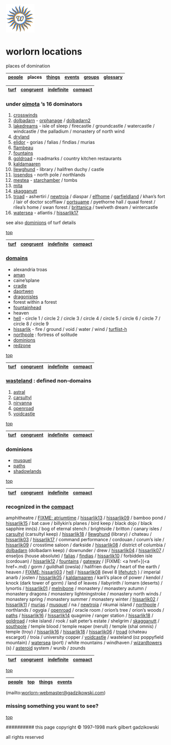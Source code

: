 ![wsun](assets/wsun.gif)

# worlorn locations



places of domination

|  [people](people.md)  | **places** |  [things](things.md)  |  [events](events.md)  |  [groups](groups.md)  |  [glossary](glossary.md)  | 
| --------------------- | ---------- | --------------------- | --------------------- | --------------------- | ------------------------- | 







 

|  [turf](turf)  |  [congruent](congruent)  |  [indefinite](indefinite)  |  [compact](compact)  | 
| -------------- | ------------------------ | -------------------------- | -------------------- | 







 
###  under  [oimota](oimota.md) ’s 16 dominators

 







1. [crosswinds](crosswinds.md)
1. [dolbadarn](dolbadarn.md)  -  [orphanage](orphanage.md)  /  [dolbadarn2](dolbadarn2.md)
1. [lakedreams](lakedreams.md)  - isle of sleep / firecastle / groundcastle / watercastle / windcastle / the palladium / monastery of north wind
1. [dryland](dryland.md)
1. [elidor](elidor.md)  - gorias / falias / findias / murias
1. [flambeau](flambeau.md)
1. [fountains](fountains.md)
1. [goldroad](goldroad.md)  - roadmarks / country kitchen restaurants
1. [kaldamaaren](kaldamaaren.md)
1. [llewghund](llewghund.md)  - library / halifren duchy / castle
1. [losendos](losendos.md)  - north pole / northlands
1. [mestea](mestea.md)  -  [starchamber](starchamber.md)  / tombs
1. [mita](mita.md)
1. [skagganutt](skagganutt.md)
1. [troad](troad.md)  - ashertiri /  [newtroia](newtroia.md)  / diaspar /  [elfhome](elfhome.md)  /  [garfieldland](garfieldland.md)  / khan’s fort / lair of doctor scofflaw /  [portsuame](portsuame.md)  / pyethorne hall / quaal forest / rilea’s home / swan forest /  [brittanica](brittanica.md)  / twelveth dream / wintercastle
1. [watersea](watersea.md)  - atlantis /  [hissarlik17](hissarlik17.md)

see also  [dominions](dominions.md)  of turf details 

 [top](#top) 

 

|  [turf](turf)  |  [congruent](congruent)  |  [indefinite](indefinite)  |  [compact](compact)  | 
| -------------- | ------------------------ | -------------------------- | -------------------- | 







 
###   [domains](domains.md) 









* alexandria troas
* [aman](aman.md)
* caine’splane
* [cradle](cradle.md)
* [daortwen](daortwen.md)
* [dragonisles](dragonisles.md)
* forest within a forest
* [fountainhead](fountainhead.md)
* heaven
* [hell](hell.md)  - circle 1 / circle 2 / circle 3 / circle 4 / circle 5 / circle 6 / circle 7 / circle 8 / circle 9
* [hissarlik](hissarlik.md)  - fire / ground / void / water / wind /  [turflist-h](turflist-h.md)
* [northpole](northpole.md) : fortress of solitude
* [dominions](dominions.md)
* [redzone](redzone.md)

 

 [top](#top) 

 

|  [turf](turf)  |  [congruent](congruent)  |  [indefinite](indefinite)  |  [compact](compact)  | 
| -------------- | ------------------------ | -------------------------- | -------------------- | 







 
###  [wasteland](wasteland.md) : defined non-domains

 







1. [astral](astral.md)
1. [carsultyl](carsultyl.md)
1. [nirvanna](nirvanna.md)
1. [openroad](openroad.md)
1. [voidcastle](voidcastle.md)

 

 [top](#top) 

 

|  [turf](turf)  |  [congruent](congruent)  |  [indefinite](indefinite)  |  [compact](compact)  | 
| -------------- | ------------------------ | -------------------------- | -------------------- | 







 
###  dominions

 







* [musquel](musquel.md)
* [paths](paths.md)
* [shadowlands](shadowlands.md)

 

 [top](#top) 

 

|  [turf](turf)  |  [congruent](congruent)  |  [indefinite](indefinite)  |  [compact](compact)  | 
| -------------- | ------------------------ | -------------------------- | -------------------- | 







 
###  recognized in the  [compact](compact.md) 

 





 amphitheatre /  [FIXME: atriumtime](atriumtime.md)  /  [hissarlik13](hissarlik13.md)  /  [hissarlik09](hissarlik09.md)  / bamboo pond /  [hissarlik15](hissarlik15.md)  / bat cave / billykin’s planes / bird keep / black dojo / black sapphire inn(s) / bog of eternal stench / brightside / britton / canary isles /  [carsultyl](carsultyl.md)  (carsultyl keep) /  [hissarlik18](hissarlik18.md)  /  [llewghund](llewghund.md)  (library) / chateau /  [hissarlik03](hissarlik03.md)  /  [hissarlik17](hissarlik17.md)  / command performance / cordouan / corum’s isle /  [hissarlik09](hissarlik09.md)  / crosstime saloon / darkside /  [hissarlik08](hissarlik08.md)  / district of columbia /  [dolbadarn](dolbadarn.md)  (dolbadarn keep) / downunder / drew /  [hissarlik04](hissarlik04.md)  /  [hissarlik07](hissarlik07.md)  / enseljos (house absolute) /  [falias](falias.md)  /  [findias](findias.md)  /  [hissarlik10](hissarlik10.md)  / forbidden isle (cordouan) /  [hissarlik12](hissarlik12.md)  /  [fountains](fountains.md)  /  [gateway](gateway.md)  /  [FIXME: <a href=](<a href=.md)  / gorm / guildhall (owsla) / halifrien duchy / heart of the earth / heaven /  [FIXME: hissarli03](hissarli03.md)  /  [hell](hell.md)  /  [hissarlik08](hissarlik08.md)  (level 8  [lifehutch](lifehutch.md) ) / imperial anarb / josten /  [hissarlik05](hissarlik05.md)  /  [kaldamaaren](kaldamaaren.md)  / karli’s place of power / kendol / knock (dark tower of gorm) / land of leaves / llabyrinth / lomarn (deserts) / lynortis /  [hissarlik01](hissarlik01.md)  /  [melnibone](melnibone.md)  / monastery / monastery autumn / monastery dragons / monastery lightningstroke / monastery north winds / monastery spring / monastery summer / monastery winter /  [hissarlik02](hissarlik02.md)  /  [hissarlik11](hissarlik11.md)  /  [murias](murias.md)  /  [musquel](musquel.md)  / na /  [newtroia](newtroia.md)  / nkumai island /  [northpole](northpole.md)  / northlands / ogygia /  [openroad](openroad.md)  / oracle room / orion’s tree / orion’s woods /  [paths](paths.md)  /  [hissarlik16](hissarlik16.md)  /  [hissarlik14](hissarlik14.md) quagmire / ranger station /  [hissarlik18](hissarlik18.md)  /  [goldroad](goldroad.md)  / roke island / rook / salt peter’s estate / shelgrim /  [skagganutt](skagganutt.md)  /  [southpole](southpole.md)  / temple blood / temple reaper (nerull) / temple (shal omnis) / temple (troy) /  [hissarlik16](hissarlik16.md)  /  [hissarlik18](hissarlik18.md)  /  [hissarlik06](hissarlik06.md)  /  [troad](troad.md)  (chateau escargot) / troia / university copper /  [voidcastle](voidcastle.md)  / wasteland (oz poppyfield mountain) /  [watersea](watersea.md)  (port) / white mountains / windhaven /  [wizardtowers](wizardtowers.md) (s) /  [asteroid](asteroid.md)  system / wunib / zounds 





 

|  [turf](turf)  |  [congruent](congruent)  |  [indefinite](indefinite)  |  [compact](compact)  | 
| -------------- | ------------------------ | -------------------------- | -------------------- | 



 [top](#top) 

 

|  [people](people.md)  |  [top](top)  |  [things](things.md)  |  [events](events.md)  | 
| --------------------- | ------------ | --------------------- | --------------------- | 



 (mailto:worlorn-webmaster@gadzikowski.com) 


### missing something you want to see?



 [top](#top) 


########## this page copyright © 1997–1998 mark gilbert gadzikowski

all rights reserved